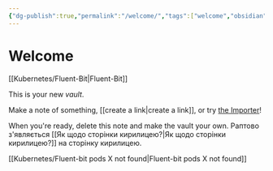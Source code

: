 ```yaml
---
{"dg-publish":true,"permalink":"/welcome/","tags":["welcome","obsidian","gardenEntry","gardenEntry","gardenEntry","gardenEntry"]}
---
```


# Welcome
[[Kubernetes/Fluent-Bit\|Fluent-Bit]]

This is your new *vault*.

Make a note of something, [[create a link\|create a link]], or try [the Importer](https://help.obsidian.md/Plugins/Importer)!

When you're ready, delete this note and make the vault your own.
Раптово з'являється [[Як щодо сторінки кирилицею?\|Як щодо сторінки кирилицею?]] на сторінку кирилицею.


[[Kubernetes/Fluent-bit pods X not found\|Fluent-bit pods X not found]]